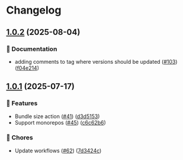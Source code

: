 # Changelog

## [1.0.2](https://github.com/grafana/plugin-actions/compare/bundle-size/v1.0.1...bundle-size/v1.0.2) (2025-08-04)


### 📝 Documentation

* adding comments to tag where versions should be updated ([#103](https://github.com/grafana/plugin-actions/issues/103)) ([f04e214](https://github.com/grafana/plugin-actions/commit/f04e21488739016924156a57530ff8cb99041232))

## [1.0.1](https://github.com/grafana/plugin-actions/compare/bundle-size/v1.0.0...bundle-size/v1.0.1) (2025-07-17)


### 🎉 Features

* Bundle size action ([#41](https://github.com/grafana/plugin-actions/issues/41)) ([d3d5153](https://github.com/grafana/plugin-actions/commit/d3d51532aa535daf35be83ed89f64e4131678b79))
* Support monorepos ([#45](https://github.com/grafana/plugin-actions/issues/45)) ([c6c62b6](https://github.com/grafana/plugin-actions/commit/c6c62b647df63a1e2952751ace71aa08590d0fd1))


### 🔧 Chores

* Update workflows ([#62](https://github.com/grafana/plugin-actions/issues/62)) ([7d3424c](https://github.com/grafana/plugin-actions/commit/7d3424c2ecf660e43bb1ca90d877754575cf2e16))
